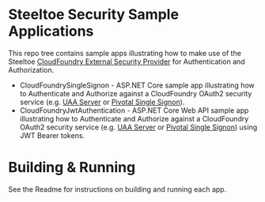 # Steeltoe Security Sample Applications
This repo tree contains  sample apps illustrating how to make use of the Steeltoe [CloudFoundry External Security Provider](https://github.com/SteelToeOSS/Security) for Authentication and Authorization.
* CloudFoundrySingleSignon - ASP.NET Core sample app illustrating how to Authenticate and Authorize against a CloudFoundry OAuth2 security service (e.g. [UAA Server](https://github.com/cloudfoundry/uaa) or [Pivotal Single Signon](https://docs.pivotal.io/p-identity/)).
* CloudFoundryJwtAuthentication - ASP.NET Core Web API sample app illustrating how to Authenticate and Authorize against a CloudFoundry OAuth2 security service (e.g. [UAA Server](https://github.com/cloudfoundry/uaa) or [Pivotal Single Signon](https://docs.pivotal.io/p-identity/)) using JWT Bearer tokens.

# Building & Running
See the Readme for instructions on building and running each app.
